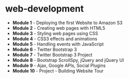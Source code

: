 # web-development

*  **Module 1** - Deploying the first Website to Amazon S3 
*  **Module 2** - Creating web pages with HTML5 
*  **Module 3** - Styling web pages using CSS 
*  **Module 4** - CSS3 effects and animations 
*  **Module 5** - Handling events with JavaScript 
*  **Module 6** - Twitter Bootstrap 3
*  **Module 7** -  Twitter Bootstrap 3 Project 
*  **Module 8** -  Bootstrap ScrollSpy, jQuery and jQuery UI 
*  **Module 9** -  Ajax, Google APIs, Social Plugins 
*  **Module 10** -   Project - Building Website Tour 
